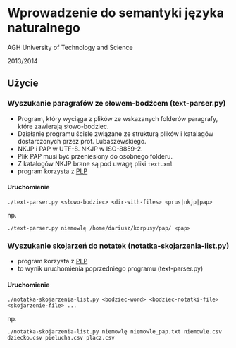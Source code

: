 # Wprowadzenie do semantyki języka naturalnego

AGH University of Technology and Science

2013/2014

## Użycie
### Wyszukanie paragrafów ze słowem-bodźcem (text-parser.py)
* Program, który wyciąga z plików ze wskazanych folderów paragrafy, które zawierają słowo-bodziec.
* Działanie programu ścisle związane ze strukturą plików i katalagów dostarczonych przez prof. Lubaszewskiego.
* NKJP i PAP w UTF-8. NKJP w ISO-8859-2.
* Plik PAP musi być przeniesiony do osobnego folderu.
* Z katalogów NKJP brane są pod uwagę pliki `text.xml`
* program korzysta z [PLP](https://github.com/agh-glk/plp)

#### Uruchomienie
```
./text-parser.py <słowo-bodziec> <dir-with-files> <prus|nkjp|pap>
```  
np. 
```
./text-parser.py niemowlę /home/dariusz/korpusy/pap/ <pap>
```

### Wyszukanie skojarzeń do notatek (notatka-skojarzenia-list.py)

* program korzysta z [PLP](https://github.com/agh-glk/plp)
* <bodziec-notatki-file> to wynik uruchomienia poprzedniego programu (text-parser.py)

#### Uruchomienie

```
./notatka-skojarzenia-list.py <bodziec-word> <bodziec-notatki-file> <skojarzenie-file> ...
```
np.
```
./notatka-skojarzenia-list.py niemowlę niemowle_pap.txt niemowle.csv dziecko.csv pielucha.csv placz.csv
```
